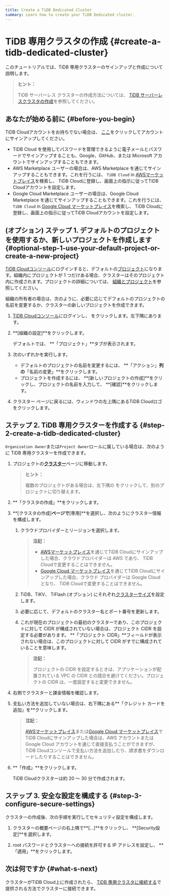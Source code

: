```yaml
---
title: Create a TiDB Dedicated Cluster
summary: Learn how to create your TiDB Dedicated cluster.
---
```


# TiDB 専用クラスタの作成 {#create-a-tidb-dedicated-cluster}

このチュートリアルでは、TiDB 専用クラスターのサインアップと作成について説明します。

> **ヒント：**
>
> TiDB サーバーレス クラスターの作成方法については、 [TiDB サーバーレスクラスタの作成](/tidb-cloud/create-tidb-cluster-serverless.md)を参照してください。

## あなたが始める前に {#before-you-begin}

TiDB Cloudアカウントをお持ちでない場合は、 [ここ](https://tidbcloud.com/signup)をクリックしてアカウントにサインアップしてください。

-   TiDB Cloud を使用してパスワードを管理できるように電子メールとパスワードでサインアップすることも、Google、GitHub、または Microsoft アカウントでサインアップすることもできます。
-   AWS Marketplace ユーザーの場合は、AWS Marketplace を通じてサインアップすることもできます。これを行うには、 `TiDB Cloud` in [AWSマーケットプレイス](https://aws.amazon.com/marketplace)を検索し、 TiDB Cloudに登録し、画面上の指示に従ってTiDB Cloudアカウントを設定します。
-   Google Cloud Marketplace ユーザーの場合は、Google Cloud Marketplace を通じてサインアップすることもできます。これを行うには、 `TiDB Cloud` in [Google Cloud マーケットプレイス](https://console.cloud.google.com/marketplace)を検索し、 TiDB Cloudに登録し、画面上の指示に従ってTiDB Cloudアカウントを設定します。

## (オプション) ステップ 1. デフォルトのプロジェクトを使用するか、新しいプロジェクトを作成します {#optional-step-1-use-your-default-project-or-create-a-new-project}

[TiDB Cloudコンソール](https://tidbcloud.com/)にログインすると、デフォルトの[プロジェクト](/tidb-cloud/tidb-cloud-glossary.md#project)になります。組織内にプロジェクトが 1 つだけある場合、クラスターはそのプロジェクト内に作成されます。プロジェクトの詳細については、 [組織とプロジェクト](/tidb-cloud/manage-user-access.md#organizations-and-projects)を参照してください。

組織の所有者の場合は、次のように、必要に応じてデフォルトのプロジェクトの名前を変更するか、クラスターの新しいプロジェクトを作成できます。

1.  [TiDB Cloudコンソール](https://tidbcloud.com/)にログインし、 をクリックします。<mdsvgicon name="icon-top-organization">左下隅にあります。</mdsvgicon>

2.  **[組織の設定]**をクリックします。

    デフォルトでは、 **「プロジェクト」**タブが表示されます。

3.  次のいずれかを実行します。

    -   デフォルトのプロジェクトの名前を変更するには、 **「アクション」**列の**「名前の変更」**をクリックします。
    -   プロジェクトを作成するには、 **[新しいプロジェクトの作成]**をクリックし、プロジェクトの名前を入力して、 **[確認]**をクリックします。

4.  クラスター ページに戻るには、ウィンドウの左上隅にあるTiDB Cloudロゴをクリックします。

## ステップ 2. TiDB 専用クラスターを作成する {#step-2-create-a-tidb-dedicated-cluster}

`Organization Owner`または`Project Owner`ロールに属している場合は、次のように TiDB 専用クラスターを作成できます。

1.  プロジェクトの[**クラスター**](https://tidbcloud.com/console/clusters)ページに移動します。

    > **ヒント：**
    >
    > 複数のプロジェクトがある場合は、<mdsvgicon name="icon-left-projects">左下隅の をクリックして、別のプロジェクトに切り替えます。</mdsvgicon>

2.  **「クラスタの作成」**をクリックします。

3.  **[クラスタの作成]**ページで**[専用]**を選択し、次のようにクラスター情報を構成します。

    1.  クラウドプロバイダーとリージョンを選択します。

        > **注記：**
        >
        > -   [AWSマーケットプレイス](https://aws.amazon.com/marketplace)を通じてTiDB Cloudにサインアップした場合、クラウドプロバイダーは AWS であり、 TiDB Cloudで変更することはできません。
        > -   [Google Cloud マーケットプレイス](https://console.cloud.google.com/marketplace)を通じてTiDB Cloudにサインアップした場合、クラウド プロバイダーは Google Cloud となり、 TiDB Cloudで変更することはできません。

    2.  TiDB、TiKV、 TiFlash (オプション) にそれぞれ[クラスターサイズ](/tidb-cloud/size-your-cluster.md)を設定します。

    3.  必要に応じて、デフォルトのクラスター名とポート番号を更新します。

    4.  これが現在のプロジェクトの最初のクラスターであり、このプロジェクトに対して CIDR が構成されていない場合は、プロジェクト CIDR を設定する必要があります。 **「プロジェクト CIDR」**フィールドが表示されない場合は、このプロジェクトに対して CIDR がすでに構成されていることを意味します。

        > **注記：**
        >
        > プロジェクトの CIDR を設定するときは、アプリケーションが配置されている VPC の CIDR との競合を避けてください。プロジェクトの CIDR は、一度設定すると変更できません。

4.  右側でクラスターと課金情報を確認します。

5.  支払い方法を追加していない場合は、右下隅にある**「クレジット カードを追加」を**クリックします。

    > **注記：**
    >
    > [AWSマーケットプレイス](https://aws.amazon.com/marketplace)または[Google Cloud マーケットプレイス](https://console.cloud.google.com/marketplace)でTiDB Cloudにサインアップした場合は、AWS アカウントまたは Google Cloud アカウントを通じて直接支払うことができますが、 TiDB Cloudコンソールで支払い方法を追加したり、請求書をダウンロードしたりすることはできません。

6.  **「作成」**をクリックします。

    TiDB Cloudクラスターは約 20 ～ 30 分で作成されます。

## ステップ 3. 安全な設定を構成する {#step-3-configure-secure-settings}

クラスターの作成後、次の手順を実行してセキュリティ設定を構成します。

1.  クラスターの概要ページの右上隅で**[...]**をクリックし、 **[Security設定]**を選択します。

2.  root パスワードとクラスターへの接続を許可する IP アドレスを設定し、 **「適用」**をクリックします。

## 次は何ですか {#what-s-next}

クラスターがTiDB Cloud上に作成されたら、 [TiDB 専用クラスタに接続する](/tidb-cloud/connect-via-standard-connection-serverless.md)で提供される方法でクラスターに接続できます。
